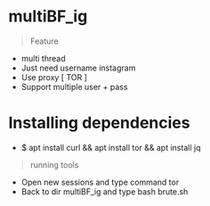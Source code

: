 # multiBF_ig
> Feature
+ multi thread
+ Just need username instagram
+ Use proxy [ TOR ]
+ Support multiple user + pass

# Installing dependencies
+ $ apt install curl && apt install tor && apt install jq

> running tools
+ Open new sessions and type command tor
+ Back to dir multiBF_ig and type bash brute.sh
